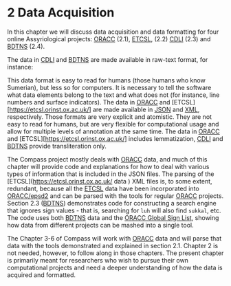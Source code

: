 # 2 Data Acquisition

In this chapter we will discuss data acquisition and data formatting for four online Assyriological projects: [ORACC](http://oracc.org) (2.1), [ETCSL](https://etcsl.orinst.ox.ac.uk/), (2.2) [CDLI](http://cdli.ucla.edu) (2.3) and [BDTNS](http://bdtns.filol.csic.es/) (2.4). 

The data in [CDLI](http://cdli.ucla.edu) and [BDTNS](http://bdtns.filol.csic.es/) are made available in raw-text format, for instance:



This data format is easy to read for humans (those humans who know Sumerian), but less so for computers. It is necessary to tell the software what data elements belong to the text and what does not (for instance, line numbers and surface indicators). The data in [ORACC](http://oracc.org) and [ETCSL][https://etcsl.orinst.ox.ac.uk/] are made available in [JSON](http://json.org) and [XML](http://xml.org), respectively. Those formats are very explicit and atomistic. They are not easy to read for humans, but are very flexible for computational usage and allow for multiple levels of annotation at the same time. The data in [ORACC](http://oracc.org) and [ETCSL][https://etcsl.orinst.ox.ac.uk/] includes lemmatization, [CDLI](http://cdli.ucla.edu) and [BDTNS](http://bdtns.filol.csic.es/) provide transliteration only.

The Compass project mostly deals with [ORACC](http://oracc.org) data, and much of this chapter will provide code and explanations for how to deal with various types of information that is included in the JSON files. The parsing of the [ETCSL](https://etcsl.orinst.ox.ac.uk/ data ) XML files is, to some extent, redundant, because all the [ETCSL](https://etcsl.orinst.ox.ac.uk/) data have been incorporated into [ORACC/epsd2](http://oracc.org/epsd2/literary) and can be parsed with the tools for regular [ORACC](http://oracc.org) projects.  Section 2.3 ([BDTNS](http://bdtns.filol.csic.es/)) demonstrates code for constructing a search engine that ignores sign values - that is, searching for `luh` will also find `sukkal`, etc. The code uses both [BDTNS](http://bdtns.filol.csic.es/) data and the [ORACC Global Sign List](http://orac.org/ogsl), showing how data from different projects can be mashed into a single tool.

The Chapter 3-6 of Compass will work with [ORACC](http://oracc.org) data and will parse that data with the tools demonstrated and explained in section 2.1. Chapter 2 is not needed, however, to follow along in those chapters. The present chapter is primarily meant for researchers who wish to pursue their own computational projects and need a deeper understanding of how the data is acquired and formatted.